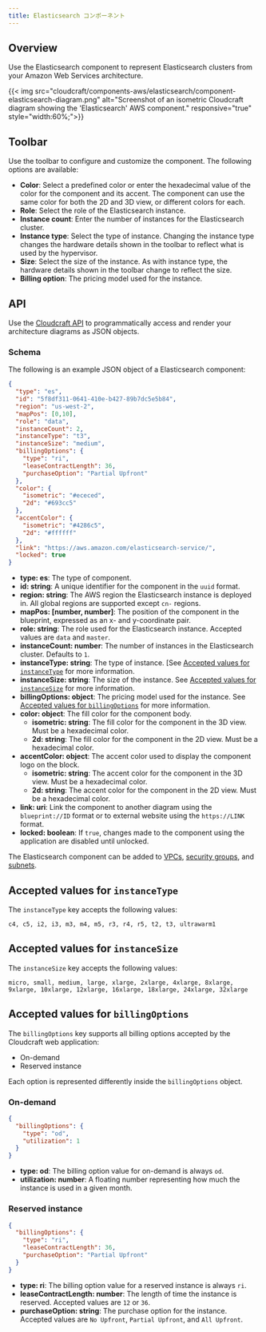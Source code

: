 ```yaml
---
title: Elasticsearch コンポーネント
---
```

## Overview

Use the Elasticsearch component to represent Elasticsearch clusters from your Amazon Web Services architecture.

{{< img src="cloudcraft/components-aws/elasticsearch/component-elasticsearch-diagram.png" alt="Screenshot of an isometric Cloudcraft diagram showing the 'Elasticsearch' AWS component." responsive="true" style="width:60%;">}}

## Toolbar

Use the toolbar to configure and customize the component. The following options are available:

- **Color**: Select a predefined color or enter the hexadecimal value of the color for the component and its accent. The component can use the same color for both the 2D and 3D view, or different colors for each.
- **Role**: Select the role of the Elasticsearch instance.
- **Instance count**: Enter the number of instances for the Elasticsearch cluster.
- **Instance type**: Select the type of instance. Changing the instance type changes the hardware details shown in the toolbar to reflect what is used by the hypervisor.
- **Size**: Select the size of the instance. As with instance type, the hardware details shown in the toolbar change to reflect the size.
- **Billing option**: The pricing model used for the instance.

## API

Use the [Cloudcraft API][1] to programmatically access and render your architecture diagrams as JSON objects.

### Schema

The following is an example JSON object of a Elasticsearch component:

```json
{
  "type": "es",
  "id": "5f8df311-0641-410e-b427-89b7dc5e5b84",
  "region": "us-west-2",
  "mapPos": [0,10],
  "role": "data",
  "instanceCount": 2,
  "instanceType": "t3",
  "instanceSize": "medium",
  "billingOptions": {
    "type": "ri",
    "leaseContractLength": 36,
    "purchaseOption": "Partial Upfront"
  },
  "color": {
    "isometric": "#ececed",
    "2d": "#693cc5"
  },
  "accentColor": {
    "isometric": "#4286c5",
    "2d": "#ffffff"
  },
  "link": "https://aws.amazon.com/elasticsearch-service/",
  "locked": true
}
```

- **type: es**: The type of component.
- **id: string**: A unique identifier for the component in the `uuid` format.
- **region: string**: The AWS region the Elasticsearch instance is deployed in. All global regions are supported except `cn-` regions.
- **mapPos: [number, number]**: The position of the component in the blueprint, expressed as an x- and y-coordinate pair.
- **role: string**: The role used for the Elasticsearch instance. Accepted values are `data` and `master`.
- **instanceCount: number**: The number of instances in the Elasticsearch cluster. Defaults to `1`.
- **instanceType: string**: The type of instance. [See [Accepted values for `instanceType`](#accepted-values-for-instancetype) for more information.
- **instanceSize: string**: The size of the instance. See [Accepted values for `instanceSize`](#accepted-values-for-instancesize) for more information.
- **billingOptions: object**: The pricing model used for the instance. See [Accepted values for `billingOptions`](#accepted-values-for-billingoptions) for more information.
- **color: object**: The fill color for the component body.
  - **isometric: string**: The fill color for the component in the 3D view. Must be a hexadecimal color.
  - **2d: string**: The fill color for the component in the 2D view. Must be a hexadecimal color.
- **accentColor: object**: The accent color used to display the component logo on the block.
  - **isometric: string**: The accent color for the component in the 3D view. Must be a hexadecimal color.
  - **2d: string**: The accent color for the component in the 2D view. Must be a hexadecimal color.
- **link: uri**: Link the component to another diagram using the `blueprint://ID` format or to external website using the `https://LINK` format.
- **locked: boolean**: If `true`, changes made to the component using the application are disabled until unlocked.

The Elasticsearch component can be added to [VPCs][2], [security groups][3], and [subnets][4].

## Accepted values for `instanceType`

The `instanceType` key accepts the following values:

```
c4, c5, i2, i3, m3, m4, m5, r3, r4, r5, t2, t3, ultrawarm1
```

## Accepted values for `instanceSize`

The `instanceSize` key accepts the following values:

```
micro, small, medium, large, xlarge, 2xlarge, 4xlarge, 8xlarge, 9xlarge, 10xlarge, 12xlarge, 16xlarge, 18xlarge, 24xlarge, 32xlarge
```

## Accepted values for `billingOptions`

The `billingOptions` key supports all billing options accepted by the Cloudcraft web application:

- On-demand
- Reserved instance

Each option is represented differently inside the `billingOptions` object.

### On-demand

```json
{
  "billingOptions": {
    "type": "od",
    "utilization": 1
  }
}
```

- **type: od**: The billing option value for on-demand is always `od`.
- **utilization: number**: A floating number representing how much the instance is used in a given month.

### Reserved instance

```json
{
  "billingOptions": {
    "type": "ri",
    "leaseContractLength": 36,
    "purchaseOption": "Partial Upfront"
  }
}
```

- **type: ri**: The billing option value for a reserved instance is always `ri`.
- **leaseContractLength: number**: The length of time the instance is reserved. Accepted values are `12` or `36`.
- **purchaseOption: string**: The purchase option for the instance. Accepted values are `No Upfront`, `Partial Upfront`, and `All Upfront`.

[1]: https://developers.cloudcraft.co/
[2]: /ja/cloudcraft/components-aws/vpc/
[3]: /ja/cloudcraft/components-aws/security-group/
[4]: /ja/cloudcraft/components-aws/subnet/